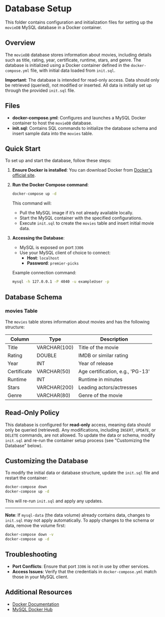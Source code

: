 # Database Setup

This folder contains configuration and initialization files for setting up the `movieDB` MySQL database in a Docker container.

## Overview

The `movieDB` database stores information about movies, including details such as title, rating, year, certificate, runtime, stars, and genre. The database is initialized using a Docker container defined in the `docker-compose.yml` file, with initial data loaded from `init.sql`.

**Important**: The database is intended for read-only access. Data should only be retrieved (queried), not modified or inserted. All data is initially set up through the provided `init.sql` file.

## Files

- **docker-compose.yml**: Configures and launches a MySQL Docker container to host the `movieDB` database.
- **init.sql**: Contains SQL commands to initialize the database schema and insert sample data into the `movies` table.

## Quick Start

To set up and start the database, follow these steps:

1. **Ensure Docker is installed**: You can download Docker from [Docker's official site](https://www.docker.com/get-started).
2. **Run the Docker Compose command**:
   ```bash
   docker-compose up -d
   ```
   This command will:
   - Pull the MySQL image if it’s not already available locally.
   - Start the MySQL container with the specified configurations.
   - Execute `init.sql` to create the `movies` table and insert initial movie data.

3. **Accessing the Database**:
   - MySQL is exposed on port `3306`
   - Use your MySQL client of choice to connect:
     - **Host**: `localhost`
     - **Password**: `premier-picks`

   Example connection command:
   ```bash
   mysql -h 127.0.0.1 -P 4040 -u exampleUser -p
   ```

## Database Schema

### movies Table

The `movies` table stores information about movies and has the following structure:

| Column       | Type         | Description                       |
|--------------|--------------|-----------------------------------|
| Title        | VARCHAR(100) | Title of the movie               |
| Rating       | DOUBLE       | IMDB or similar rating           |
| Year         | INT          | Year of release                  |
| Certificate  | VARCHAR(50)  | Age certification, e.g., 'PG-13' |
| Runtime      | INT          | Runtime in minutes               |
| Stars        | VARCHAR(200) | Leading actors/actresses         |
| Genre        | VARCHAR(80)  | Genre of the movie               |

## Read-Only Policy

This database is configured for **read-only** access, meaning data should only be queried (retrieved). Any modifications, including `INSERT`, `UPDATE`, or `DELETE` commands, are not allowed. To update the data or schema, modify `init.sql` and re-run the container setup process (see "Customizing the Database" below).

## Customizing the Database

To modify the initial data or database structure, update the `init.sql` file and restart the container:
```bash
docker-compose down
docker-compose up -d
```

This will re-run `init.sql` and apply any updates.

---

**Note**: If `mysql-data` (the data volume) already contains data, changes to `init.sql` may not apply automatically. To apply changes to the schema or data, remove the volume first:
```bash
docker-compose down -v
docker-compose up -d
```

## Troubleshooting

- **Port Conflicts**: Ensure that port `3306` is not in use by other services.
- **Access Issues**: Verify that the credentials in `docker-compose.yml` match those in your MySQL client.

## Additional Resources

- [Docker Documentation](https://docs.docker.com/)
- [MySQL Docker Hub](https://hub.docker.com/_/mysql)
